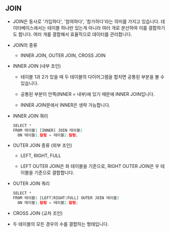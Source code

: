 ## JOIN

* JOIN은 동사로 '가입하다', '참여하다', '참가하다'라는 의미를 가지고 있습니다. 데이터베이스에서는 테이블 하나만 있는게 아니라 여러 개로 분산하여 이를 결합하기도 합니다. 여러 개를 결합해서 효율적으로 데이터를 관리합니다.

* JOIN의 종류
  * INNER JOIN, OUTER JOIN, CROSS JOIN

* INNER JOIN  (내부 조인)

  * 테이블 1과 2가 있을 때 두 테이블의 다이어그램을 합치면 공통된 부분을 볼 수 있습니다. 

  * 공통된 부분이 안쪽(INNER = 내부)에 있기 때문에 INNER JOIN입니다.
  * INNER JOIN문에서 INNER은 생략 가능합니다.

* INNER JOIN 쿼리

  ```PYTHON
  SELECT *
  FROM 테이블1 [INNER] JOIN 테이블2
  	ON 테이블1.칼럼 = 테이블2.칼럼;
  ```

  



* OUTER JOIN 종류 (외부 조인)

  * LEFT, RIGHT, FULL

  * LEFT OUTER JOIN은 좌 테이블을 기준으로, RIGHT OUTER JOIN은 우 테이블을 기준으로 결합합니다.

* OUTER JOIN 쿼리

  ```PYTHON
  SELECT *
  FROM 테이블1 [LEFT|RIGHT|FULL] OUTER JOIN 테이블2
    ON 테이블1.칼럼 = 테이블2.칼럼;
  ```





*  CROSS JOIN (교차 조인)
  * 두 테이블의 모든 경우의 수를 결합하는 형태입니다.